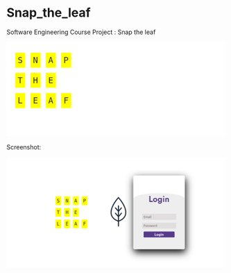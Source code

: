 # Snap_the_leaf
Software Engineering Course Project : Snap the leaf   

![plot](billboard.png)

Screenshot: 

![plot](scr_face.png)
